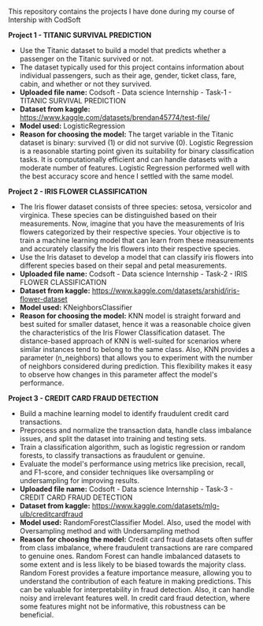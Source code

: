 This repository contains the projects I have done during my course of Intership with CodSoft

**Project 1 - TITANIC SURVIVAL PREDICTION**
* Use the Titanic dataset to build a model that predicts whether a passenger on the Titanic survived or not.
* The dataset typically used for this project contains information about individual passengers, such as their age, gender, ticket class, fare, cabin, and whether or not they survived.
* **Uploaded file name:** Codsoft - Data science Internship - Task-1 - TITANIC SURVIVAL PREDICTION
* **Dataset from kaggle:** https://www.kaggle.com/datasets/brendan45774/test-file/
* **Model used:** LogisticRegression
* **Reason for choosing the model:** The target variable in the Titanic dataset is binary: survived (1) or did not survive (0). Logistic Regression is a reasonable starting point given its suitability for binary classification tasks. It is computationally efficient and can handle datasets with a moderate number of features. Logistic Regression performed well with the best accuracy score and hence I settled with the same model.

**Project 2 - IRIS FLOWER CLASSIFICATION**
* The Iris flower dataset consists of three species: setosa, versicolor and virginica. These species can be distinguished based on their measurements. Now, imagine that you have the measurements of Iris flowers categorized by their respective species. Your objective is to train a machine learning model that can learn from these measurements and accurately classify the Iris flowers into their respective species.
* Use the Iris dataset to develop a model that can classify iris flowers into different species based on their sepal and petal measurements.
* **Uploaded file name:** Codsoft - Data science Internship - Task-2 - IRIS FLOWER CLASSIFICATION
* **Dataset from kaggle:** https://www.kaggle.com/datasets/arshid/iris-flower-dataset
* **Model used:** KNeighborsClassifier
* **Reason for choosing the model:** KNN model is straight forward and best suited for smaller dataset, hence it was a reasonable choice given the characteristics of the Iris Flower Classification dataset. The distance-based approach of KNN is well-suited for scenarios where similar instances tend to belong to the same class. Also, KNN provides a parameter (n_neighbors) that allows you to experiment with the number of neighbors considered during prediction. This flexibility makes it easy to observe how changes in this parameter affect the model's performance.

**Project 3 - CREDIT CARD FRAUD DETECTION**
* Build a machine learning model to identify fraudulent credit card transactions.
* Preprocess and normalize the transaction data, handle class imbalance issues, and split the dataset into training and testing sets.
* Train a classification algorithm, such as logistic regression or random forests, to classify transactions as fraudulent or genuine.
* Evaluate the model's performance using metrics like precision, recall, and F1-score, and consider techniques like oversampling or undersampling for improving results.
* **Uploaded file name:** Codsoft - Data science Internship - Task-3 - CREDIT CARD FRAUD DETECTION
* **Dataset from kaggle:** https://www.kaggle.com/datasets/mlg-ulb/creditcardfraud
* **Model used:** RandomForestClassifier Model. Also, used the model with Oversampling method and with Undersampling method
* **Reason for choosing the model:** Credit card fraud datasets often suffer from class imbalance, where fraudulent transactions are rare compared to genuine ones. Random Forest can handle imbalanced datasets to some extent and is less likely to be biased towards the majority class. Random Forest provides a feature importance measure, allowing you to understand the contribution of each feature in making predictions. This can be valuable for interpretability in fraud detection. Also, it can handle noisy and irrelevant features well. In credit card fraud detection, where some features might not be informative, this robustness can be beneficial.
